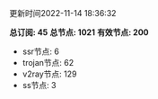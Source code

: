 更新时间2022-11-14 18:36:32

**总订阅: 45**
**总节点: 1021**
**有效节点: 200**
- ssr节点: 6
- trojan节点: 62
- v2ray节点: 129
- ss节点: 3
